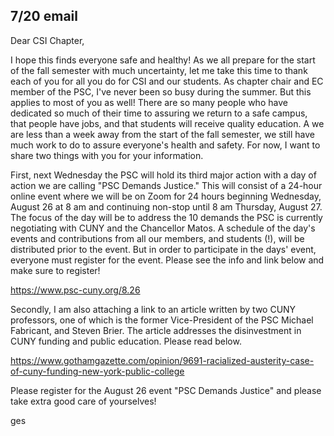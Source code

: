 7/20 email
----
Dear CSI Chapter,

I hope this finds everyone safe and healthy!  As we all prepare for the start of the fall semester with much uncertainty, let me take this time to thank each of you for all you do for CSI and our students.  As chapter chair and EC member of the PSC, I've never been so busy during the summer.  But this applies to most of you as well!  There are so many people who have dedicated so much of their time to assuring we return to a safe campus, that people have jobs, and that students will receive quality education.  A we are less than a week away from the start of the fall semester, we still have much work to do to assure everyone's health and safety.  For now, I want to share two things with you for your information.

First, next Wednesday the PSC will hold its third major action with a day of action we are calling "PSC Demands Justice."  This will consist of a 24-hour online event where we will be on Zoom for 24 hours beginning Wednesday, August 26 at 8 am and continuing non-stop until 8 am Thursday, August 27.  The focus of the day will be to address the 10 demands the PSC is currently negotiating with CUNY and the Chancellor Matos.  A schedule of the day's events and contributions from all our members, and students (!), will be distributed prior to the event.  But in order to participate in the days' event, everyone must register for the event.  Please see the info and link below and make sure to register!

https://www.psc-cuny.org/8.26

Secondly, I am also attaching a link to an article written by two CUNY professors, one of which is the former Vice-President of the PSC Michael Fabricant, and Steven Brier.  The article addresses the disinvestment in CUNY funding and public education.  Please read below.

https://www.gothamgazette.com/opinion/9691-racialized-austerity-case-of-cuny-funding-new-york-public-college

Please register for the August 26 event "PSC Demands Justice" and please take extra good care of yourselves!

ges
